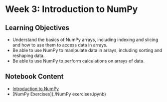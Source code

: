 # Week 3: Introduction to NumPy

## Learning Objectives

-   Understand the basics of NumPy arrays, including indexing and slicing and how to use them to access data in arrays.
-   Be able to use NumPy to manipulate data in arrays, including sorting and reshaping data.
-   Be able to use NumPy to perform calculations on arrays of data.

## Notebook Content
-  [Introduction to NumPy](./NumPy.ipynb)
-  [NumPy Exercises](./NumPy exercises.ipynb)
